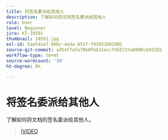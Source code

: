 ```yaml
---
title: 将签名委派给其他人
description: 了解如何将文档签名委派给其他人
role: User
level: Beginner
jira: KT-10591
thumbnail: 10591.jpg
exl-id: 5ae54ce7-80bc-4eda-851f-f92851b01902
source-git-commit: ad54f7afa78b0fbb31eccf455723a8890cb92355
workflow-type: tm+mt
source-wordcount: '34'
ht-degree: 0%

---
```


# 将签名委派给其他人

了解如何将文档的签名委派给其他人。

>[!VIDEO](https://video.tv.adobe.com/v/343856?quality=12&learn=on&hidetitle=true)
